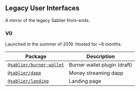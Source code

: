 ## Legacy User Interfaces

A mirror of the legacy Sablier front-ends.

### V0

Launched in the summer of 2019. Hosted for ~6 months.

| Package                                       | Description                  |
| --------------------------------------------- | ---------------------------- |
| [`@sablier/burner-wallet`](/v0/burner-wallet) | Burner wallet plugin (draft) |
| [`@sablier/dapp`](/v0/dapp)                   | Money streaming dapp         |
| [`@sablier/landing`](/v0/landing)             | Landing page                 |
